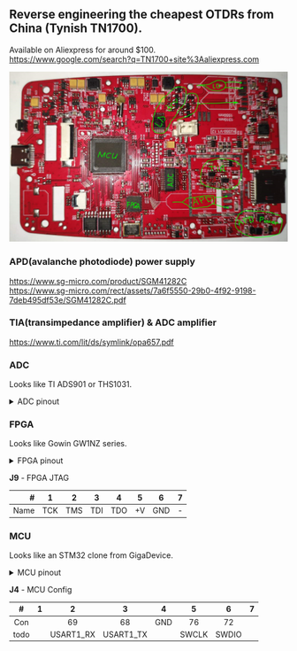 ## Reverse engineering the cheapest OTDRs from China (Tynish TN1700).

Available on Aliexpress for around $100.<br>
https://www.google.com/search?q=TN1700+site%3Aaliexpress.com

![PCB](img/TN1700_pcb_2.png "PCB TN1700")

### APD(avalanche photodiode) power supply
https://www.sg-micro.com/product/SGM41282C<br>
https://www.sg-micro.com/rect/assets/7a6f5550-29b0-4f92-9198-7deb495df53e/SGM41282C.pdf<br>

### TIA(transimpedance amplifier) & ADC amplifier
https://www.ti.com/lit/ds/symlink/opa657.pdf

### ADC
Looks like TI ADS901 or THS1031.

<details>
<summary>ADC pinout</summary>

| Pin # | ADS901 | THS1031 | FPGA pin # || Pin # | ADS901 | THS1031 | FPGA pin # |
|-------|------|-----------|-----------|-|-------|------|------|------------|
| 1  | +VS    | AGND |   GND || 28 | +VS   | AVDD    | +V |
| 2  | LVDD   | DVDD |   +V  || 27 | IN    | AIN     | R19->TIA |
| 3  | D0 LSB | I/O0 |   23  || 26 | CM    | VREF    |  |
| 4  | D1     | I/O1 |   22  || 25 | LnBy  | REFBS   | GND |
| 5  | D2     | I/O2 |   21  || 24 | REFB  | REFBF   | C7->GND; C5->... |
| 6  | D3     | I/O3 |   20  || 23 | NC    | MODE    | R23->GND; R22->... |
| 7  | D4     | I/O4 |   19  || 22 | REFT  | REFTF   | C3->GND |
| 8  | D5     | I/O5 |   18  || 21 | LpBy  | REFTS   | R11 DNI |
| 9  | D6     | I/O6 |   17  || 20 | GND   | CLAMPIN | GND |
| 10 | D7     | I/O7 |   16  || 19 | GND   | CLAMP   | GND |
| 11 | D8     | I/O8 |   15  || 18 | +VS   | REFSENSE| GND |
| 12 | D9 MSB | I/O9 |   14  || 17 | Pwrdn | WR      | R5->GND |
| 13 | GND    |  OVR |       || 16 | _OE_  | _OE_    | R4->GND |
| 14 | GND    | DGND |   GND || 15 | CLK   | CLK     | 13 |

</details>

### FPGA
Looks like Gowin GW1NZ series.

<details>
<summary>FPGA pinout</summary>

| #| Name | Con | | #| Name | Con | | #| Name | Con | | #| Name | Con | |
|--|-----|------|-|--|-----|------|-|--|-----|------|-|--|-----|------|-|
| 1| Pwr |      | |13| ADC_CLK | ADC-15 | |25| Pwr |  | |37| Pwr |  |
| 2| Gnd |      | |14|         | ADC-12 | |26| Gnd |  | |38|     |  |
| 3| TCK | J9-1 | |15|         | ADC-11 | |27|     |  | |39|     |  |
| 4| TMS | J9-2 | |16|         | ADC-10 | |28|     |  | |40|     |  |
| 5| TDI | J9-3 | |17|         |  ADC-9 | |29|     |  | |41|     |  |
| 6|     |      | |18|         |  ADC-8 | |30|     |  | |42|     |  |
| 7| TDO | J9-4 | |19|         |  ADC-7 | |31|     |  | |43|     |  |
| 8|     |      | |20|         |  ADC-6 | |32|     |  | |44|     |  |
| 9|     |      | |21|         |  ADC-5 | |33|     |  | |45|     |  |
|10|     |      | |22|         |  ADC-4 | |34|     |  | |46|     |  |
|11|     |      | |23|         |  ADC-3 | |35|     |  | |47|     |  |
|12| Pwr |      | |24|         |        | |36| Pwr |  | |48|     |  |

</details>

**J9** - FPGA JTAG

| #    | 1   |    2|    3|    4|   5|    6|  7|
|-----:|-----|-----|-----|-----|----|-----|---|
| Name | TCK | TMS | TDI | TDO | +V | GND | - |


### MCU
Looks like an STM32 clone from GigaDevice.

<details>
<summary>MCU pinout</summary>

| #| Con        |      | | #| Con  |      | | #| Con  |      | | #| Con  |      | 
|--|------------|------|-|--|------|------|-|--|------|------|-|--|------|------|
| 1|            |      | |26|Reboot|      | |51|      |      | |76| J4-5 | SWCLK|
| 2|            |      | |27| GND  |      | |52|      |      | |77|      |      |
| 3|            |      | |28|      |      | |53|      |      | |78|      |      |
| 4|            |      | |29|      |      | |54|      |      | |79|      |      |
| 5|            |      | |30|      |      | |55|      |      | |80|      |      |
| 6|            |      | |31|      |      | |56|      |      | |81|      |      |
| 7|            |      | |32|      |      | |57|      |      | |82|      |      |
| 8| 32KHz  | OSC32_IN | |33|      |      | |58|      |      | |83|      |      |
| 9| 32KHz | OSC32_OUT | |34|      |      | |59|      |      | |84|      |      |
|10| GND        |      | |35|      |      | |60|      |      | |85|      |      |
|11|            |      | |36|      |      | |61|      |      | |86|      |      |
|12| 25MHz    | OSC_IN | |37|      |      | |62|      |      | |87|      |      |
|13| 25MHz   | OSC_OUT | |38|      |      | |63|      |      | |88|      |      |
|14| R70,C36,S1 | NRST | |39|      |      | |64|      |      | |89|      |      |
|15|            |      | |40|      |      | |65|      |      | |90|      |      |
|16|            |      | |41|      |      | |66|      |      | |91|      |      |
|17|            |      | |42|      |      | |67|      |      | |92|      |      |
|18|            |      | |43|      |      | |68| J4-3 |UA1_TX| |93|      |      |
|19|            |      | |44|      |      | |69| J4-2 |UA1_RX| |94|      |      |
|20|            |      | |45|      |      | |70|      |      | |95|      |      |
|21|            |      | |46|      |      | |71|      |      | |96|      |      |
|22|            |      | |47|      |      | |72| J4-6 | SWDIO| |97|      |      |
|23|            |      | |48|      |      | |73|      |      | |98|      |      |
|24|            |      | |49|      |      | |74|      |      | |99|      |      |
|25|            |      | |50|      |      | |75| +V   |      | |00| +V   |      |

</details>

**J4** - MCU Config

|   # |    1 |        2 |          3|    4|      5|      6|7|
|:---:|:----:|:--------:|:---------:|:---:|:-----:|:-----:|-|
| Con |      |       69 |        68 | GND |    76 |    72 | |
| todo|      |USART1_RX | USART1_TX |     | SWCLK | SWDIO | |

